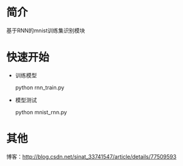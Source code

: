 # 简介
基于RNN的mnist训练集识别模块
# 快速开始
* 训练模型

  python rnn_train.py

* 模型测试

  python mnist_rnn.py
  
 # 其他
 博客：http://blog.csdn.net/sinat_33741547/article/details/77509593
